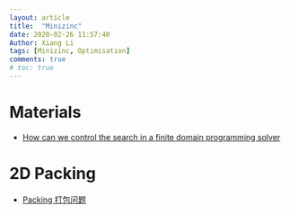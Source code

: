 ```yaml
---
layout: article
title:  "Minizinc"
date: 2020-02-26 11:57:40
Author: Xiang Li
tags: [Minizinc, Optimisation]
comments: true
# toc: true
---
```


# Materials

* [How can we control the search in a finite domain programming solver](https://people.eng.unimelb.edu.au/pstuckey/COMP90046/lec/s7_search.pdf)

# 2D Packing

* [Packing 打包问题](https://zh.coursera.org/lecture/lisan-youhua-jianmo-gaojiepian/2-4-1-zheng-fang-xing-da-bao-TGOH6)
<!--more-->
